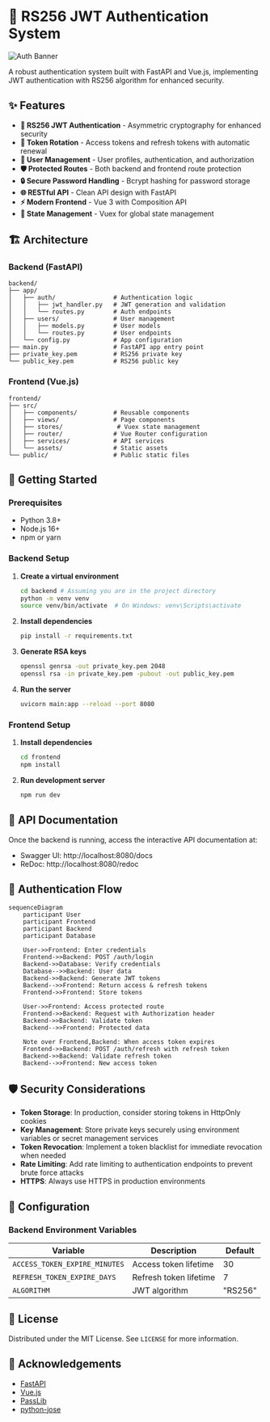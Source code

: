 # 🔐 RS256 JWT Authentication System

![Auth Banner](https://dummyimage.com/1200x300/0a2563/ffffff.png&text=RS2560+JWT+Authentication)

A robust authentication system built with FastAPI and Vue.js, implementing JWT authentication with RS256 algorithm for enhanced security.

## ✨ Features

- **🔑 RS256 JWT Authentication** - Asymmetric cryptography for enhanced security
- **🔄 Token Rotation** - Access tokens and refresh tokens with automatic renewal
- **👤 User Management** - User profiles, authentication, and authorization
- **🛡️ Protected Routes** - Both backend and frontend route protection
- **🔒 Secure Password Handling** - Bcrypt hashing for password storage
- **🌐 RESTful API** - Clean API design with FastAPI
- **⚡ Modern Frontend** - Vue 3 with Composition API
- **🔌 State Management** - Vuex for global state management

## 🏗️ Architecture

### Backend (FastAPI)

```
backend/
├── app/
│   ├── auth/                # Authentication logic
│   │   ├── jwt_handler.py   # JWT generation and validation
│   │   └── routes.py        # Auth endpoints
│   ├── users/               # User management
│   │   ├── models.py        # User models
│   │   └── routes.py        # User endpoints
│   └── config.py            # App configuration
├── main.py                  # FastAPI app entry point
├── private_key.pem          # RS256 private key
└── public_key.pem           # RS256 public key
```

### Frontend (Vue.js)

```
frontend/
├── src/
│   ├── components/          # Reusable components
│   ├── views/               # Page components
│   ├── stores/               # Vuex state management
│   ├── router/              # Vue Router configuration
│   ├── services/            # API services
│   └── assets/              # Static assets
└── public/                  # Public static files
```

## 🚀 Getting Started

### Prerequisites

- Python 3.8+
- Node.js 16+
- npm or yarn

### Backend Setup

1. **Create a virtual environment**
   ```bash
   cd backend # Assuming you are in the project directory
   python -m venv venv
   source venv/bin/activate  # On Windows: venv\Scripts\activate
   ```

2. **Install dependencies**
   ```bash
   pip install -r requirements.txt
   ```

3. **Generate RSA keys**
   ```bash
   openssl genrsa -out private_key.pem 2048
   openssl rsa -in private_key.pem -pubout -out public_key.pem
   ```

4. **Run the server**
   ```bash
   uvicorn main:app --reload --port 8080
   ```

### Frontend Setup

1. **Install dependencies**
   ```bash
   cd frontend
   npm install
   ```

2. **Run development server**
   ```bash
   npm run dev
   ```

## 📝 API Documentation

Once the backend is running, access the interactive API documentation at:
- Swagger UI: http://localhost:8080/docs
- ReDoc: http://localhost:8080/redoc

## 🔐 Authentication Flow

```mermaid
sequenceDiagram
    participant User
    participant Frontend
    participant Backend
    participant Database

    User->>Frontend: Enter credentials
    Frontend->>Backend: POST /auth/login
    Backend->>Database: Verify credentials
    Database-->>Backend: User data
    Backend->>Backend: Generate JWT tokens
    Backend-->>Frontend: Return access & refresh tokens
    Frontend->>Frontend: Store tokens
    
    User->>Frontend: Access protected route
    Frontend->>Backend: Request with Authorization header
    Backend->>Backend: Validate token
    Backend-->>Frontend: Protected data
    
    Note over Frontend,Backend: When access token expires
    Frontend->>Backend: POST /auth/refresh with refresh token
    Backend->>Backend: Validate refresh token
    Backend-->>Frontend: New access token
```

## 🛡️ Security Considerations

- **Token Storage**: In production, consider storing tokens in HttpOnly cookies
- **Key Management**: Store private keys securely using environment variables or secret management services
- **Token Revocation**: Implement a token blacklist for immediate revocation when needed
- **Rate Limiting**: Add rate limiting to authentication endpoints to prevent brute force attacks
- **HTTPS**: Always use HTTPS in production environments

## 🔧 Configuration

### Backend Environment Variables

| Variable | Description | Default |
|----------|-------------|---------|
| `ACCESS_TOKEN_EXPIRE_MINUTES` | Access token lifetime | 30 |
| `REFRESH_TOKEN_EXPIRE_DAYS` | Refresh token lifetime | 7 |
| `ALGORITHM` | JWT algorithm | "RS256" |

## 📜 License

Distributed under the MIT License. See `LICENSE` for more information.

## 🙏 Acknowledgements

- [FastAPI](https://fastapi.tiangolo.com/)
- [Vue.js](https://vuejs.org/)
- [PassLib](https://passlib.readthedocs.io/)
- [python-jose](https://python-jose.readthedocs.io/en/latest/)
